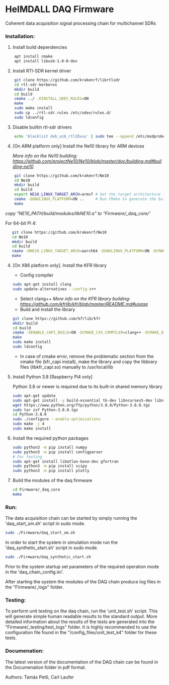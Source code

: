 # HeIMDALL DAQ Firmware
Coherent data acquisition signal processing chain for multichannel SDRs

### Installation:

1. Install build dependencies
```bash
	apt install cmake
    apt install libusb-1.0-0-dev
```
   
2. Install RTl-SDR kernel driver
```bash    
    git clone https://github.com/krakenrf/librtlsdr
    cd rtl-sdr-kerberos
    mkdir build
    cd build
    cmake ../ -DINSTALL_UDEV_RULES=ON
    make
    sudo make install
    sudo cp ../rtl-sdr.rules /etc/udev/rules.d/
    sudo ldconfig
```
3. Disable builtin rtl-sdr drivers
```bash   
    echo 'blacklist dvb_usb_rtl28xxu' | sudo tee --append /etc/modprobe.d/blacklist-dvb_usb_rtl28xxu.conf
```

4. [On ARM platform only]  Install the Ne10 library for ARM devices
    
    *More info on the Ne10 building: https://github.com/projectNe10/Ne10/blob/master/doc/building.md#building-ne10*
```bash
    git clone https://github.com/krakenrf/Ne10
    cd Ne10
    mkdir build
    cd build
    export NE10_LINUX_TARGET_ARCH=armv7 # Set the target architecture (can also be "aarch64")
    cmake -DGNULINUX_PLATFORM=ON ..     # Run CMake to generate the build files
    make
 ```
 *copy "NE10_PATH/build/modules/libNE10.a" to "Firmware/_daq_core/'*
 
 For 64-bit Pi 4:
 ```bash
    git clone https://github.com/krakenrf/Ne10
    cd Ne10
    mkdir build
    cd build
    cmake -DNE10_LINUX_TARGET_ARCH=aarch64 -DGNULINUX_PLATFORM=ON -DCMAKE_C_FLAGS="-mcpu=cortex-a72 -mtune=cortex-a72 -Ofast -funsafe-math-optimizations" ..
    make
 ```
 
 
4. [On X86 platform only]. Install the KFR library 
    - Config compiler
    ```bash
    sudo apt-get install clang
    sudo update-alternatives --config c++
    ```
    - Select clang++
    *More info on the KFR library building: https://github.com/kfrlib/kfr/blob/master/README.md#usage*
    - Build and install the library
    ```bash
    git clone https://github.com/kfrlib/kfr
    mkdir build
    cd build
    cmake -DENABLE_CAPI_BUILD=ON -DCMAKE_CXX_COMPILER=clang++ -DCMAKE_BUILD_TYPE=Release ..
    make
    sudo make install
    sudo ldconfig
    ```
    - In case of cmake error, remove the problematic section from the cmake file (kfr_capi install), make the library and copy the libbrary files (libkfr_capi.so) manually to /usr/local/lib

5. Install Python 3.8 [Raspberry Pi4 only]

	Python 3.8 or newer is required due to its built-in shared memory library
    ```bash
    sudo apt-get update
    sudo apt-get install -y build-essential tk-dev libncurses5-dev libncursesw5-dev libreadline6-dev libdb5.3-dev libgdbm-dev libsqlite3-dev libssl-dev libbz2-dev libexpat1-dev liblzma-dev zlib1g-dev libffi-dev tar wget vim
    wget https://www.python.org/ftp/python/3.8.0/Python-3.8.0.tgz
    sudo tar zxf Python-3.8.0.tgz
    cd Python-3.8.0
    sudo ./configure --enable-optimizations
    sudo make -j 4
    sudo make install
	```
6. Install the required python packages
    ```bash
    sudo python3 -m pip install numpy
    sudo python3 -m pip install configparser
    # For testing
    sudo apt-get install libatlas-base-dev gfortran
    sudo python3 -m pip install scipy
    sudo python3 -m pip install plotly
    ```
 7. Build the modules of the daq firmware
 	``` bash
    cd Firmware/_daq_core
    make
    ```
### Run:
The data acquisition chain can be started by simply running the 'daq_start_sm.sh' script in sudo mode.
```bash
sudo ./Firmware/daq_start_sm.sh
```

In order to start the system in simulation mode run the 'daq_synthetic_start.sh' script in sudo mode.
```bash
sudo ./Firmware/daq_synthetic_start.sh
```

Prior to the system startup set parameters of the required operation mode in the 'daq_chain_config.ini'.

After starting the system the modules of the DAQ chain produce log files in the "Firmware/_logs" folder.

### Testing:
To perform unit testing on the daq chain, run the 'unit_test.sh' script. This will generate simple human readable results to the standard output. More detailed information about the results of the tests are generated into the "Firmware/_testing/test_logs" folder. It is highly recommended to use the configuration file found in the "/config_files/unit_test_k4" folder for these tests.

### Documenation:
The latest version of the documentation of the DAQ chain can be found in the Documenation folder in pdf format.

Authors: Tamás Pető, Carl Laufer
